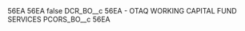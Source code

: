 <?xml version="1.0" encoding="UTF-8"?>
<CustomMetadata xmlns="http://soap.sforce.com/2006/04/metadata" xmlns:xsi="http://www.w3.org/2001/XMLSchema-instance" xmlns:xsd="http://www.w3.org/2001/XMLSchema">
    <description>56EA</description>
    <label>56EA</label>
    <protected>false</protected>
    <values>
        <field>DCR_BO__c</field>
        <value xsi:type="xsd:string">56EA - OTAQ WORKING CAPITAL FUND SERVICES</value>
    </values>
    <values>
        <field>PCORS_BO__c</field>
        <value xsi:type="xsd:string">56EA</value>
    </values>
</CustomMetadata>
